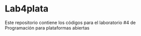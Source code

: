 # Lab4plata
Este repositorio contiene los códigos para el laboratorio #4 de Programación para plataformas abiertas
